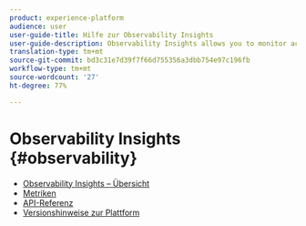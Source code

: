 ```yaml
---
product: experience-platform
audience: user
user-guide-title: Hilfe zur Observability Insights
user-guide-description: Observability Insights allows you to monitor activities on Adobe Experience Platform through the use of statistical metrics and event notifications. This document provides an overview of the various capabilities provided by the service, along with links to further documentation for details.
translation-type: tm+mt
source-git-commit: bd3c31e7d39f7f66d755356a3dbb754e97c196fb
workflow-type: tm+mt
source-wordcount: '27'
ht-degree: 77%

---
```



# Observability Insights {#observability}

* [Observability Insights – Übersicht](home.md)
* [Metriken](metrics.md)
* [API-Referenz](https://www.adobe.io/apis/experienceplatform/home/api-reference.html#!acpdr/swagger-specs/observability-insights.yaml)
* [Versionshinweise zur Plattform](https://docs.adobe.com/content/help/de-DE/experience-platform/release-notes/latest.html)
